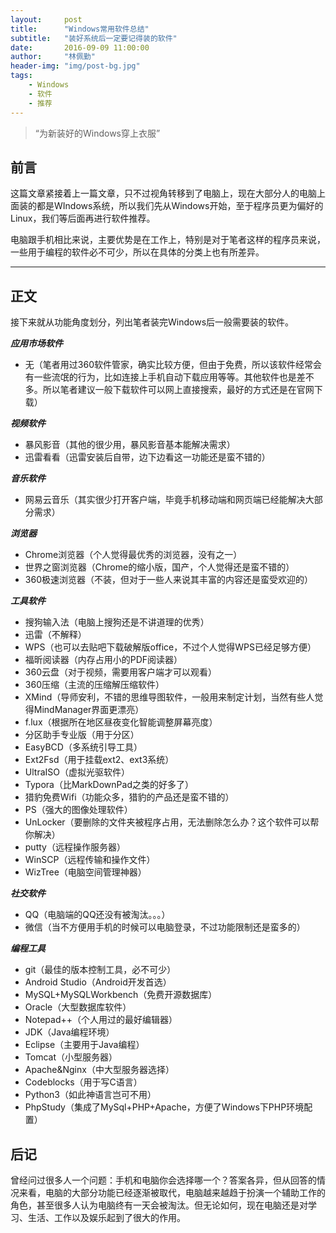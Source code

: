 ```yaml
---
layout:     post
title:      "Windows常用软件总结"
subtitle:   "装好系统后一定要记得装的软件"
date:       2016-09-09 11:00:00
author:     "林佩勤"
header-img: "img/post-bg.jpg"
tags:
    - Windows
    - 软件
    - 推荐
---
```


> “为新装好的Windows穿上衣服”


## 前言

这篇文章紧接着上一篇文章，只不过视角转移到了电脑上，现在大部分人的电脑上面装的都是WIndows系统，所以我们先从Windows开始，至于程序员更为偏好的Linux，我们等后面再进行软件推荐。

电脑跟手机相比来说，主要优势是在工作上，特别是对于笔者这样的程序员来说，一些用于编程的软件必不可少，所以在具体的分类上也有所差异。

---

## 正文

接下来就从功能角度划分，列出笔者装完Windows后一般需要装的软件。

***应用市场软件***

- 无（笔者用过360软件管家，确实比较方便，但由于免费，所以该软件经常会有一些流氓的行为，比如连接上手机自动下载应用等等。其他软件也是差不多。所以笔者建议一般下载软件可以网上直接搜索，最好的方式还是在官网下载）

***视频软件***

- 暴风影音（其他的很少用，暴风影音基本能解决需求）
- 迅雷看看（迅雷安装后自带，边下边看这一功能还是蛮不错的）

***音乐软件***

- 网易云音乐（其实很少打开客户端，毕竟手机移动端和网页端已经能解决大部分需求）

***浏览器***

- Chrome浏览器（个人觉得最优秀的浏览器，没有之一）
- 世界之窗浏览器（Chrome的缩小版，国产，个人觉得还是蛮不错的）
- 360极速浏览器（不装，但对于一些人来说其丰富的内容还是蛮受欢迎的）

***工具软件***

- 搜狗输入法（电脑上搜狗还是不讲道理的优秀）
- 迅雷（不解释）
- WPS（也可以去贴吧下载破解版office，不过个人觉得WPS已经足够方便）
- 福昕阅读器（内存占用小的PDF阅读器）
- 360云盘（对于视频，需要用客户端才可以观看）
- 360压缩（主流的压缩解压缩软件）
- XMind（导师安利，不错的思维导图软件，一般用来制定计划，当然有些人觉得MindManager界面更漂亮）
- f.lux（根据所在地区昼夜变化智能调整屏幕亮度）
- 分区助手专业版（用于分区）
- EasyBCD（多系统引导工具）
- Ext2Fsd（用于挂载ext2、ext3系统）
- UltraISO（虚拟光驱软件）
- Typora（比MarkDownPad之类的好多了）
- 猎豹免费Wifi（功能众多，猎豹的产品还是蛮不错的）
- PS（强大的图像处理软件）
- UnLocker（要删除的文件夹被程序占用，无法删除怎么办？这个软件可以帮你解决）
- putty（远程操作服务器）
- WinSCP（远程传输和操作文件）
- WizTree（电脑空间管理神器）

***社交软件***

- QQ（电脑端的QQ还没有被淘汰。。。）
- 微信（当不方便用手机的时候可以电脑登录，不过功能限制还是蛮多的）

***编程工具***

- git（最佳的版本控制工具，必不可少）
- Android Studio（Android开发首选）
- MySQL+MySQLWorkbench（免费开源数据库）
- Oracle（大型数据库软件）
- Notepad++（个人用过的最好编辑器）
- JDK（Java编程环境）
- Eclipse（主要用于Java编程）
- Tomcat（小型服务器）
- Apache&Nginx（中大型服务器选择）
- Codeblocks（用于写C语言）
- Python3（如此神语言岂可不用）
- PhpStudy（集成了MySql+PHP+Apache，方便了Windows下PHP环境配置）

## 后记

曾经问过很多人一个问题：手机和电脑你会选择哪一个？答案各异，但从回答的情况来看，电脑的大部分功能已经逐渐被取代，电脑越来越趋于扮演一个辅助工作的角色，甚至很多人认为电脑终有一天会被淘汰。但无论如何，现在电脑还是对学习、生活、工作以及娱乐起到了很大的作用。
